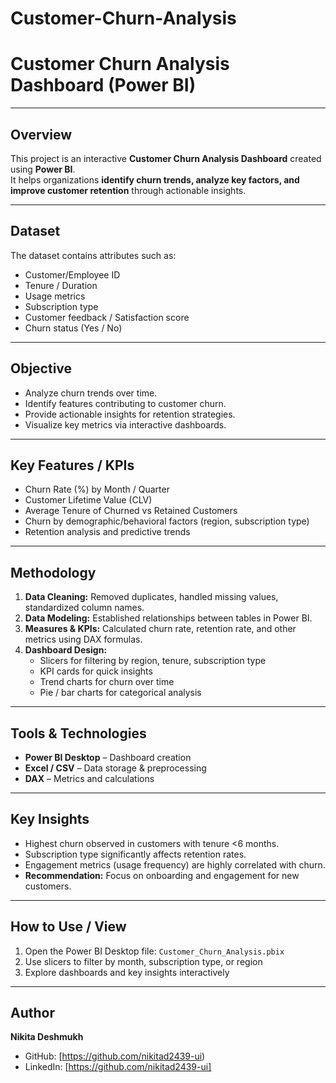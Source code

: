 # Customer-Churn-Analysis

# Customer Churn Analysis Dashboard (Power BI)  

---

## Overview
This project is an interactive **Customer Churn Analysis Dashboard** created using **Power BI**.  
It helps organizations **identify churn trends, analyze key factors, and improve customer retention** through actionable insights.

---

## Dataset
The dataset contains attributes such as:  
- Customer/Employee ID  
- Tenure / Duration  
- Usage metrics  
- Subscription type  
- Customer feedback / Satisfaction score  
- Churn status (Yes / No)
  
---

## Objective
- Analyze churn trends over time.  
- Identify features contributing to customer churn.  
- Provide actionable insights for retention strategies.  
- Visualize key metrics via interactive dashboards.

---

## Key Features / KPIs
- Churn Rate (%) by Month / Quarter  
- Customer Lifetime Value (CLV)  
- Average Tenure of Churned vs Retained Customers  
- Churn by demographic/behavioral factors (region, subscription type)  
- Retention analysis and predictive trends  

---

## Methodology
1. **Data Cleaning:** Removed duplicates, handled missing values, standardized column names.  
2. **Data Modeling:** Established relationships between tables in Power BI.  
3. **Measures & KPIs:** Calculated churn rate, retention rate, and other metrics using DAX formulas.  
4. **Dashboard Design:**  
   - Slicers for filtering by region, tenure, subscription type  
   - KPI cards for quick insights  
   - Trend charts for churn over time  
   - Pie / bar charts for categorical analysis  

---

## Tools & Technologies
- **Power BI Desktop** – Dashboard creation  
- **Excel / CSV** – Data storage & preprocessing  
- **DAX** – Metrics and calculations  

---

## Key Insights
- Highest churn observed in customers with tenure <6 months.  
- Subscription type significantly affects retention rates.  
- Engagement metrics (usage frequency) are highly correlated with churn.  
- **Recommendation:** Focus on onboarding and engagement for new customers.

---

## How to Use / View
1. Open the Power BI Desktop file: `Customer_Churn_Analysis.pbix`  
2. Use slicers to filter by month, subscription type, or region  
3. Explore dashboards and key insights interactively  
---

## Author
**Nikita Deshmukh**  
- GitHub: [https://github.com/nikitad2439-ui)  
- LinkedIn: [https://github.com/nikitad2439-ui]
